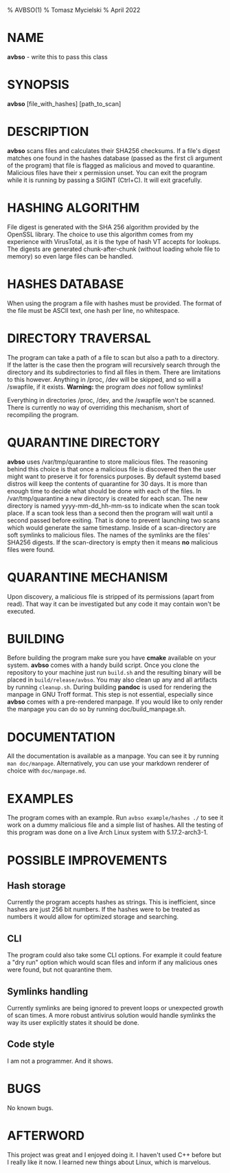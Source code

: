 % AVBSO(1)
% Tomasz Mycielski
% April 2022

# NAME
**avbso** - write this to pass this class

# SYNOPSIS
**avbso** [file_with_hashes] [path_to_scan]

# DESCRIPTION
**avbso** scans files and calculates their SHA256 checksums. If a file's digest matches one found in the hashes database (passed as the first cli argument of the program) that file is flagged as malicious and moved to quarantine. Malicious files have their x permission unset. You can exit the program while it is running by passing a SIGINT (Ctrl+C). It will exit gracefully.

# HASHING ALGORITHM
File digest is generated with the SHA 256 algorithm provided by the OpenSSL library. The choice to use this algorithm comes from my experience with VirusTotal, as it is the type of hash VT accepts for lookups. The digests are generated chunk-after-chunk (without loading whole file to memory) so even large files can be handled.

# HASHES DATABASE
When using the program a file with hashes must be provided. The format of the file must be ASCII text, one hash per line, no whitespace.

# DIRECTORY TRAVERSAL
The program can take a path of a file to scan but also a path to a directory. If the latter is the case then the program will recursively search through the directory and its subdirectories to find all files in them. There are limitations to this however. Anything in /proc, /dev will be skipped, and so will a /swapfile, if it exists. **Warning:** the program *does not* follow symlinks!

Everything in directories /proc, /dev, and the /swapfile won't be scanned. There is currently no way of overriding this mechanism, short of recompiling the program.

# QUARANTINE DIRECTORY
**avbso** uses /var/tmp/quarantine to store malicious files. The reasoning behind this choice is that once a malicious file is discovered then the user might want to preserve it for forensics purposes. By default systemd based distros will keep the contents of quarantine for 30 days. It is more than enough time to decide what should be done with each of the files. 
In /var/tmp/quarantine a new directory is created for each scan. The new directory is named yyyy-mm-dd_hh-mm-ss to indicate when the scan took place. If a scan took less than a second then the program will wait until a second passed before exiting. That is done to prevent launching two scans which would generate the same timestamp. Inside of a scan-directory are soft symlinks to malicious files. The names of the symlinks are the files' SHA256 digests. If the scan-directory is empty then it means **no** malicious files were found.

# QUARANTINE MECHANISM
Upon discovery, a malicious file is stripped of its permissions (apart from read). That way it can be investigated but any code it may contain won't be executed.

# BUILDING
Before building the program make sure you have **cmake** available on your system. **avbso** comes with a handy build script. Once you clone the repository to your machine just run ```build.sh``` and the resulting binary will be placed in ```build/release/avbso```. You may also clean up any and all artifacts by running ```cleanup.sh```.
During building **pandoc** is used for rendering the manpage in GNU Troff format. This step is not essential, especially since **avbso** comes with a pre-rendered manpage. If you would like to only render the manpage you can do so by running doc/build_manpage.sh.

# DOCUMENTATION
All the documentation is available as a manpage. You can see it by running ```man doc/manpage```. Alternatively, you can use your markdown renderer of choice with ```doc/manpage.md```.

# EXAMPLES
The program comes with an example. Run ```avbso example/hashes ./``` to see it work on a dummy malicious file and a simple list of hashes.
All the testing of this program was done on a live Arch Linux system with 5.17.2-arch3-1.

# POSSIBLE IMPROVEMENTS
## Hash storage
Currently the program accepts hashes as strings. This is inefficient, since hashes are just 256 bit numbers. If the hashes were to be treated as numbers it would allow for optimized storage and searching.

## CLI
The program could also take some CLI options. For example it could feature a "dry run" option which would scan files and inform if any malicious ones were found, but not quarantine them.

## Symlinks handling
Currently symlinks are being ignored to prevent loops or unexpected growth of scan times. A more robust antivirus solution would handle symlinks the way its user explicitly states it should be done.

## Code style
I am not a programmer. And it shows.

# BUGS
No known bugs.

# AFTERWORD
This project was great and I enjoyed doing it. I haven't used C++ before but I really like it now. I learned new things about Linux, which is marvelous.
